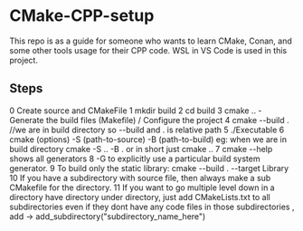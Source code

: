 # CMake-CPP-setup

This repo is as  a guide for someone who wants to learn CMake, Conan, and some other tools usage for their CPP code. WSL in VS Code is used in this project.

## Steps

0 Create source and CMakeFile
1 mkdir build
2 cd build
3 cmake .. - Generate the build files (Makefile) / Configure the project
4 cmake --build . //we are in build directory so --build and . is relative path
5 ./Executable
6 cmake (options) -S (path-to-source) -B (path-to-build) eg: when we are in build directory cmake -S .. -B . or in short just cmake .. 7 cmake --help shows all generators 8 -G to explicitly use a particular build system generator.
9 To build only the static library: cmake --build . --target Library
10 If you have a subdirectory with source file, then always make a sub CMakefile for the directory.
11 If you want to go multiple level down in a directory have directory under directory, just add CMakeLists.txt to all subdirectories even
if they dont have any code files in those subdirectories , add -> add_subdirectory("subdirectory_name_here")

